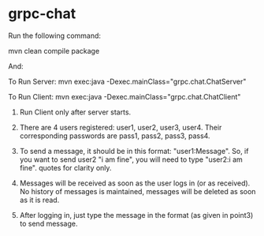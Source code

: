 # grpc-chat


Run the following command:

mvn clean compile package 

And:

To Run Server: mvn exec:java -Dexec.mainClass="grpc.chat.ChatServer"

To Run Client: mvn exec:java -Dexec.mainClass="grpc.chat.ChatClient"


1. Run Client only after server starts.


2. There are 4 users registered: user1, user2, user3, user4. Their corresponding passwords are pass1, pass2, pass3, pass4.


3. To send a message, it should be in this format: "user1:Message". So, if you want to send user2 "i am fine", you will need to type "user2:i am fine". quotes for clarity only.


4. Messages will be received as soon as the user logs in (or as received). No history of messages is maintained, messages will be deleted as soon as it is read.


5. After logging in, just type the message in the format (as given in point3) to send message.

